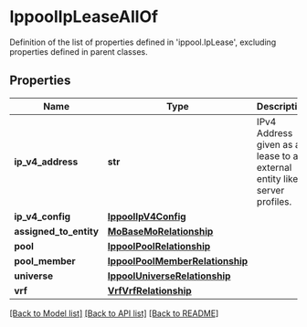 # IppoolIpLeaseAllOf

Definition of the list of properties defined in 'ippool.IpLease', excluding properties defined in parent classes.
## Properties
Name | Type | Description | Notes
------------ | ------------- | ------------- | -------------
**ip_v4_address** | **str** | IPv4 Address given as a lease to an external entity like server profiles. | [optional] [readonly] 
**ip_v4_config** | [**IppoolIpV4Config**](IppoolIpV4Config.md) |  | [optional] 
**assigned_to_entity** | [**MoBaseMoRelationship**](MoBaseMoRelationship.md) |  | [optional] 
**pool** | [**IppoolPoolRelationship**](IppoolPoolRelationship.md) |  | [optional] 
**pool_member** | [**IppoolPoolMemberRelationship**](IppoolPoolMemberRelationship.md) |  | [optional] 
**universe** | [**IppoolUniverseRelationship**](IppoolUniverseRelationship.md) |  | [optional] 
**vrf** | [**VrfVrfRelationship**](VrfVrfRelationship.md) |  | [optional] 

[[Back to Model list]](../README.md#documentation-for-models) [[Back to API list]](../README.md#documentation-for-api-endpoints) [[Back to README]](../README.md)


